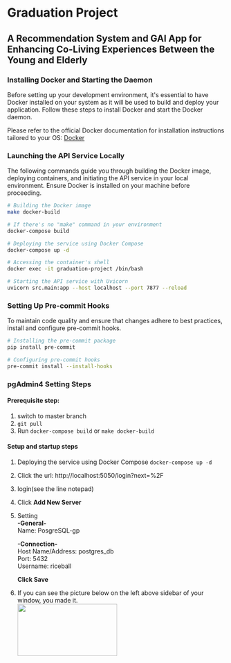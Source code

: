 # Graduation Project
## A Recommendation System and GAI App for Enhancing Co-Living Experiences Between the Young and Elderly

### Installing Docker and Starting the Daemon
Before setting up your development environment, it's essential to have Docker installed on your system as it will be used to build and deploy your application. Follow these steps to install Docker and start the Docker daemon.

Please refer to the official Docker documentation for installation instructions tailored to your OS: [Docker](https://www.docker.com/products/docker-desktop/)


### Launching the API Service Locally

The following commands guide you through building the Docker image, deploying containers, and initiating the API service in your local environment. Ensure Docker is installed on your machine before proceeding.

```bash
# Building the Docker image
make docker-build

# If there's no "make" command in your environment
docker-compose build

# Deploying the service using Docker Compose
docker-compose up -d

# Accessing the container's shell
docker exec -it graduation-project /bin/bash

# Starting the API service with Uvicorn
uvicorn src.main:app --host localhost --port 7877 --reload
```

### Setting Up Pre-commit Hooks

To maintain code quality and ensure that changes adhere to best practices, install and configure pre-commit hooks.

```bash
# Installing the pre-commit package
pip install pre-commit

# Configuring pre-commit hooks
pre-commit install --install-hooks
```

### pgAdmin4 Setting Steps
#### Prerequisite step: 
1. switch to master branch
2. `git pull`
3. Run `docker-compose build` or `make docker-build`
#### Setup and startup steps
1. Deploying the service using Docker Compose
    ```docker-compose up -d```
2. Click the url: http://localhost:5050/login?next=%2F
3. login(see the line notepad)
4. Click **Add New Server**
5. Setting  
    **-General-**  
    Name: PosgreSQL-gp  
    
    **-Connection-**  
    Host Name/Address: postgres_db  
    Port: 5432  
    Username: riceball  
    
    **Click Save**
    
6. If you can see the picture below on the left above sidebar of your window, you made it.  
   <img src="https://github.com/Fang-4-Group/Graduation-Project/assets/93365070/da9f4beb-60e0-4e8f-9f6f-9dfc6fb5a31a" width="230" height="120">
